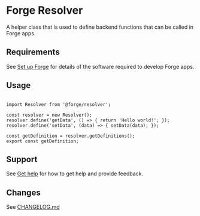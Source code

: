 # Forge Resolver

A helper class that is used to define backend functions that can be called in Forge apps.

## Requirements

See [Set up Forge](https://developer.atlassian.com/platform/forge/set-up-forge/) for details of the software required to develop Forge apps.

## Usage

```

import Resolver from '@forge/resolver';

const resolver = new Resolver();
resolver.define('getData', () => { return 'Hello world!'; });
resolver.define('setData', (data) => { setData(data); });

const getDefinition = resolver.getDefinitions();
export const getDefinition;

```

## Support

See [Get help](https://developer.atlassian.com/platform/forge/get-help/) for how to get help and provide feedback.

## Changes
See [CHANGELOG.md](CHANGELOG.md)
